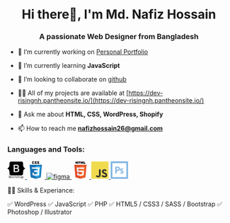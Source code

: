 <h1 align="center">Hi there👋, I'm Md. Nafiz Hossain</h1>
<h3 align="center">A passionate Web Designer from Bangladesh</h3>

- 🔭 I’m currently working on [Personal Portfolio](https://dev-risingnh.pantheonsite.io/)

- 🌱 I’m currently learning **JavaScript**

- 👯 I’m looking to collaborate on [github](https://github.com/risingnh)

- 👨‍💻 All of my projects are available at [https://dev-risingnh.pantheonsite.io/](https://dev-risingnh.pantheonsite.io/)

- 💬 Ask me about **HTML, CSS, WordPress, Shopify**

- 📫 How to reach me **nafizhossain26@gmail.com**


<h3 align="left">Languages and Tools:</h3>
<p align="left"> <a href="https://getbootstrap.com" target="_blank" rel="noreferrer"> <img src="https://raw.githubusercontent.com/devicons/devicon/master/icons/bootstrap/bootstrap-plain-wordmark.svg" alt="bootstrap" width="40" height="40"/> </a> <a href="https://www.w3schools.com/css/" target="_blank" rel="noreferrer"> <img src="https://raw.githubusercontent.com/devicons/devicon/master/icons/css3/css3-original-wordmark.svg" alt="css3" width="40" height="40"/> </a> <a href="https://www.figma.com/" target="_blank" rel="noreferrer"> <img src="https://www.vectorlogo.zone/logos/figma/figma-icon.svg" alt="figma" width="40" height="40"/> </a> <a href="https://www.w3.org/html/" target="_blank" rel="noreferrer"> <img src="https://raw.githubusercontent.com/devicons/devicon/master/icons/html5/html5-original-wordmark.svg" alt="html5" width="40" height="40"/> </a> <a href="https://developer.mozilla.org/en-US/docs/Web/JavaScript" target="_blank" rel="noreferrer"> <img src="https://raw.githubusercontent.com/devicons/devicon/master/icons/javascript/javascript-original.svg" alt="javascript" width="40" height="40"/> </a> <a href="https://www.photoshop.com/en" target="_blank" rel="noreferrer"> <img src="https://raw.githubusercontent.com/devicons/devicon/master/icons/photoshop/photoshop-line.svg" alt="photoshop" width="40" height="40"/> </a> </p>



👨‍💻 Skills & Experiance:

✅ WordPress
✅ JavaScript
✅ PHP
✅ HTML5 / CSS3 / SASS / Bootstrap
✅ Photoshop / Illustrator 
